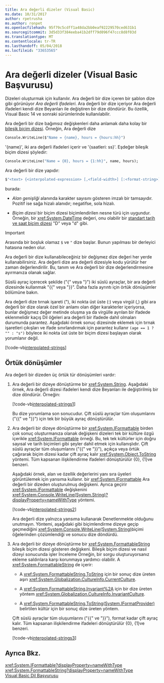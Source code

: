 ```yaml
---
title: Ara değerli dizeler (Visual Basic)
ms.date: 10/31/2017
author: rpetrusha
ms.author: ronpet
ms.openlocfilehash: 95f79c5cdff1a48da2bb0eaf92229570ced631b1
ms.sourcegitcommit: 3d5d33f384eeba41b2dff79d096f47ccc8d8f03d
ms.translationtype: MT
ms.contentlocale: tr-TR
ms.lasthandoff: 05/04/2018
ms.locfileid: "33653565"
---
```

# <a name="interpolated-strings-visual-basic-reference"></a>Ara değerli dizeler (Visual Basic Başvurusu)

Dizeleri oluşturmak için kullanılır.  Ara değerli bir dize içeren bir şablon dize gibi görünüyor *Ara değerli ifadeleri*.  Ara değerli bir dize içeriyor Ara değerli ifadeleri kendi dize Beyanları ile değiştiren bir dize döndürür. Bu özellik, Visual Basic 14 ve sonraki sürümlerinde kullanılabilir.

Ara değerli bir dize bağımsız değişkenleri daha anlamak daha kolay bir [bileşik biçim dizesi](../../../../standard/base-types/composite-formatting.md#composite-format-string).  Örneğin, Ara değerli dize  
  
```vb  
Console.WriteLine($"Name = {name}, hours = {hours:hh}")
```  
'{name}', iki ara değerli ifadeleri içerir ve '{saatleri: ss}'. Eşdeğer bileşik biçim dizesi şöyledir:

```vb
Console.WriteLine("Name = {0}, hours = {1:hh}", name, hours); 
```  

Ara değerli bir dize yapıdır:  
  
```vb  
$"<text> {<interpolated-expression> [,<field-width>] [:<format-string>] } <text> ..."  
```  

burada: 

- *Alan genişliği* alanında karakter sayısını gösteren imzalı bir tamsayıdır. Pozitif ise sağa hizalı alanıdır; negatifse, sola hizalı. 

- *Biçim dizesi* bir biçim dizesi biçimlendirilen nesne türü için uygundur. Örneğin, bir <xref:System.DateTime> değeri, onu olabilir bir [standart tarih ve saat biçim dizesi](~/docs/standard/base-types/standard-date-and-time-format-strings.md) "D" veya "d" gibi.

> [!IMPORTANT]
> Arasında bir boşluk olamaz `$` ve `"` dize başlar. Bunun yapılması bir derleyici hatasına neden olur.

 Ara değerli bir dize kullanabileceğiniz bir değişmez dize değeri her yerde kullanabilirsiniz.  Ara değerli dize ara değerli dizesiyle kodu yürütür her zaman değerlendirilir. Bu, tanım ve Ara değerli bir dize değerlendirmesine ayırmanıza olanak sağlar.  
  
 Süslü ayraç içerecek şekilde ("{" veya "}") iki süslü ayraçlar, bir ara değerli dizesinde kullanmak "{{" veya "}}".  Daha fazla ayrıntı için örtük dönüşümler bölümüne bakın.  

Ara değerli dize tırnak işareti ("), iki nokta üst üste (:) veya virgül (,) gibi ara değerli bir dize olarak özel bir anlamı olan diğer karakterler içeriyorsa, bunlar değişmez değer metinde oluşma ya da virgülle ayrılan bir ifadede eklenmelidir kaçış Dil öğeleri ara değerli bir ifadede dahil olmaları durumunda parantez. Aşağıdaki örnek sonuç dizesinde eklemek için tırnak işaretleri çıkışları ve ifade sınırlandırmak için parantez kullanır `(age == 1 ? "" : "s")` böylece iki nokta üst üste bir biçim dizesi başlayan olarak yorumlanır değil.

[!code-vb[interpolated-strings](../../../../../samples/snippets/visualbasic/programming-guide/language-features/strings/interpolated-strings4.vb)]  

## <a name="implicit-conversions"></a>Örtük dönüşümler  

Ara değerli bir dizeden üç örtük tür dönüşümleri vardır:  

1. Ara değerli bir dizeye dönüştürme bir <xref:System.String>. Aşağıdaki örnek, Ara değerli dizesi ifadeleri kendi dize Beyanları ile değiştirilmiş bir dize döndürür. Örneğin:

   [!code-vb[interpolated-strings1](../../../../../samples/snippets/visualbasic/programming-guide/language-features/strings/interpolated-strings1.vb)]  

   Bu dize yorumlama son sonucudur. Çift süslü ayraçlar tüm oluşumlarını ("{{" ve "}}") için tek bir büyük ayraç dönüştürülür. 

2. Ara değerli bir dizeye dönüştürme bir <xref:System.IFormattable> birden çok sonuç oluşturmanıza olanak değişkeni dizeleri tek bir kültüre özgü içerikle <xref:System.IFormattable> örneği. Bu, tek tek kültürler için doğru sayısal ve tarih biçimleri gibi şeyler dahil etmek için kullanışlıdır.  Çift süslü ayraçlar tüm oluşumlarını ("{{" ve "}}"), açıkça veya örtük çağırarak biçim dizesi kadar çift ayraç kalır <xref:System.Object.ToString> yöntemi.  Tüm kapsanan ilişkilendirme ifadeleri dönüştürülür {0}, {1}ve benzeri.  

   Aşağıdaki örnek, alan ve özellik değerlerini yanı sıra üyeleri görüntülemek için yansıma kullanır. bir <xref:System.IFormattable> Ara değerli bir dizeden oluşturulmuş değişkeni. Ayrıca geçirir <xref:System.IFormattable> değişkenini <xref:System.Console.WriteLine(System.String)?displayProperty=nameWithType> yöntemi.

   [!code-vb[interpolated-strings2](../../../../../samples/snippets/visualbasic/programming-guide/language-features/strings/interpolated-strings2.vb)]  

   Ara değerli dize yalnızca yansıma kullanarak Denetlenmekte olduğunu unutmayın. Yöntemi, aşağıdaki gibi biçimlendirme dizeye geçip geçmediğini <xref:System.Console.WriteLine(System.String)>biçimi öğelerinden çözümlendiği ve sonucu dize döndürdü. 

3. Ara değerli bir dizeye dönüştürme bir <xref:System.FormattableString> bileşik biçim dizesi gösteren değişkeni. Bileşik biçim dizesi ve nasıl dizeyi sonucunda işler İnceleme Örneğin, bir sorgu oluşturuyorsanız ekleme saldırılara karşı korunmaya yardımcı olabilir. A <xref:System.FormattableString> de içerir:

      - A <xref:System.FormattableString.ToString> için bir sonuç dize üreten aşırı <xref:System.Globalization.CultureInfo.CurrentCulture>.
      
      - A <xref:System.FormattableString.Invariant%2A> için bir dize üreten yöntem <xref:System.Globalization.CultureInfo.InvariantCulture>.
      
      - A <xref:System.FormattableString.ToString(System.IFormatProvider)> belirtilen kültür için bir sonuç dize üreten yöntem. 
  
    Çift süslü ayraçlar tüm oluşumlarını ("{{" ve "}}"), format kadar çift ayraç kalır.  Tüm kapsanan ilişkilendirme ifadeleri dönüştürülür {0}, {1}ve benzeri.  

   [!code-vb[interpolated-strings3](../../../../../samples/snippets/visualbasic/programming-guide/language-features/strings/interpolated-strings3.vb)]  

## <a name="see-also"></a>Ayrıca Bkz.  
 <xref:System.IFormattable?displayProperty=nameWithType>  
 <xref:System.FormattableString?displayProperty=nameWithType>  
 [Visual Basic Dil Başvurusu](index.md)  
 